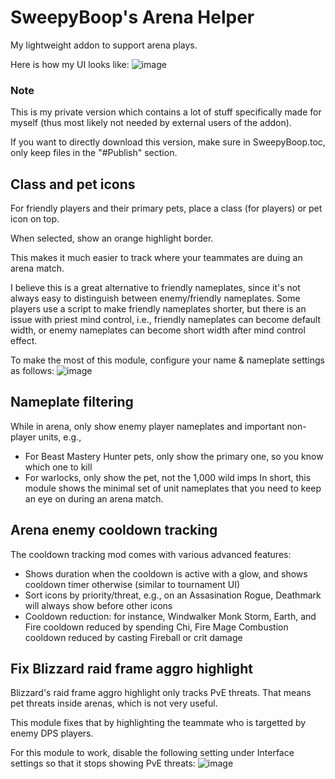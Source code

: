 # SweepyBoop's Arena Helper
My lightweight addon to support arena plays.

Here is how my UI looks like:
![image](https://user-images.githubusercontent.com/78008331/212603812-af58c455-962c-45d2-8dc4-2c82cab7cd53.png)

### Note
This is my private version which contains a lot of stuff specifically made for myself (thus most likely not needed by external users of the addon).

If you want to directly download this version, make sure in SweepyBoop.toc, only keep files in the "#Publish" section.

## Class and pet icons
For friendly players and their primary pets, place a class (for players) or pet icon on top.

When selected, show an orange highlight border.

This makes it much easier to track where your teammates are duing an arena match.

I believe this is a great alternative to friendly nameplates, since it's not always easy to distinguish between enemy/friendly nameplates. Some players use a script to make friendly nameplates shorter, but there is an issue with priest mind control, i.e., friendly nameplates can become default width, or enemy nameplates can become short width after mind control effect.

To make the most of this module, configure your name & nameplate settings as follows:
![image](https://user-images.githubusercontent.com/78008331/218266525-205733cd-661b-4f48-a000-a2798c22a1c7.png)

## Nameplate filtering
While in arena, only show enemy player nameplates and important non-player units, e.g.,
- For Beast Mastery Hunter pets, only show the primary one, so you know which one to kill
- For warlocks, only show the pet, not the 1,000 wild imps
In short, this module shows the minimal set of unit nameplates that you need to keep an eye on during an arena match.

## Arena enemy cooldown tracking
The cooldown tracking mod comes with various advanced features:
- Shows duration when the cooldown is active with a glow, and shows cooldown timer otherwise (similar to tournament UI)
- Sort icons by priority/threat, e.g., on an Assasination Rogue, Deathmark will always show before other icons
- Cooldown reduction: for instance, Windwalker Monk Storm, Earth, and Fire cooldown reduced by spending Chi, Fire Mage Combustion cooldown reduced by casting Fireball or crit damage

## Fix Blizzard raid frame aggro highlight
Blizzard's raid frame aggro highlight only tracks PvE threats. That means pet threats inside arenas, which is not very useful.

This module fixes that by highlighting the teammate who is targetted by enemy DPS players.

For this module to work, disable the following setting under Interface settings so that it stops showing PvE threats:
![image](https://user-images.githubusercontent.com/78008331/216872796-737ec8a0-336b-4721-a122-bb9daaf70583.png)

